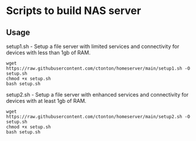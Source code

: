 # Scripts to build NAS server

## Usage

setup1.sh - Setup a file server with limited services and connectivity for devices with less than 1gb of RAM.
```shell
wget https://raw.githubusercontent.com/ctonton/homeserver/main/setup1.sh -O setup.sh
chmod +x setup.sh
bash setup.sh
```

setup2.sh - Setup a file server with enhanced services and connectivity for devices with at least 1gb of RAM.
```shell
wget https://raw.githubusercontent.com/ctonton/homeserver/main/setup2.sh -O setup.sh
chmod +x setup.sh
bash setup.sh
```
